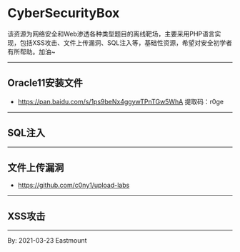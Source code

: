 # CyberSecurityBox
该资源为网络安全和Web渗透各种类型题目的离线靶场，主要采用PHP语言实现，包括XSS攻击、文件上传漏洞、SQL注入等，基础性资源，希望对安全初学者有所帮助。加油~

---

## Oracle11安装文件
- https://pan.baidu.com/s/1ps9beNx4ggywTPnTGw5WhA 提取码：r0ge 


---

## SQL注入

---

## 文件上传漏洞

- https://github.com/c0ny1/upload-labs

---

## XSS攻击


---

By: 2021-03-23 Eastmount

